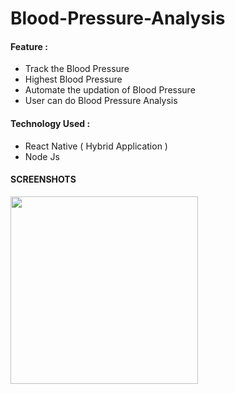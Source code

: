 # Blood-Pressure-Analysis

####  Feature :
- Track the Blood Pressure
- Highest Blood Pressure
- Automate the updation of Blood Pressure
- User can do Blood Pressure Analysis

#### Technology Used :
- React Native ( Hybrid Application )
- Node Js

#### SCREENSHOTS
<img src="https://user-images.githubusercontent.com/55990641/151696248-62723845-fe29-424b-88f0-a3e595336fff.jpeg" width="300">


